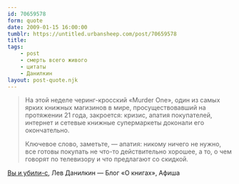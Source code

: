 ```yaml
---
id: 70659578
form: quote
date: 2009-01-15 16:00:00
tumblr: https://untitled.urbansheep.com/post/70659578
title: 
tags:
    - post
    - смерть всего живого
    - цитаты
    - Данилкин
layout: post-quote.njk
---
```


<blockquote>
<p>На этой неделе черинг-кросский «Murder One», один из самых ярких книжных магизинов в мире, просуществовавший на протяжении 21 года, закроется: кризис, апатия покупателей, интернет и сетевые книжные супермаркеты доконали его окончательно.</p>

<p>Ключевое слово, заметьте, — апатия: никому ничего не нужно, все готовы покупать не что-то действительно хорошее, а то, о чем говорят по телевизору и что предлагают со скидкой.</p>
</blockquote>

<a href="http://www.afisha.ru/blogcomments/3480/">Вы и убили-с</a>, Лев Данилкин — Блог «О книгах», Афиша
